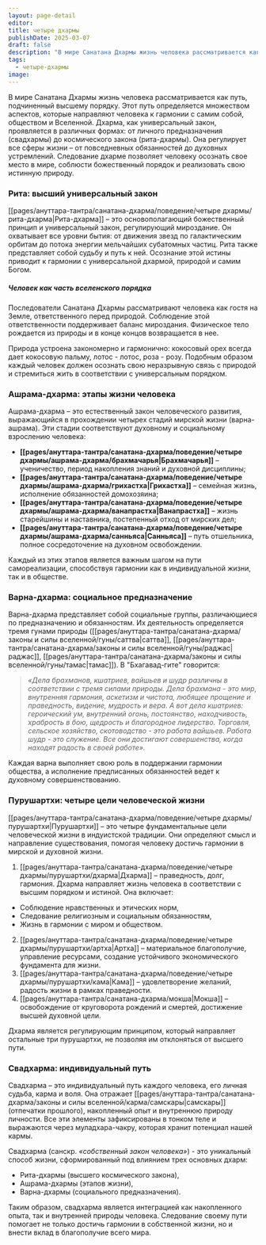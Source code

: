 ```yaml
---
layout: page-detail
editor: 
title: четыре дхармы
publishDate: 2025-03-07
draft: false
description: "В мире Санатана Дхармы жизнь человека рассматривается как путь, подчиненный высшему порядку. Этот путь определяется множеством аспектов, которые направляют человека к гармонии с самим собой, обществом и Вселенной. Дхарма, как универсальный закон, проявляется в различных формах: от личного предназначения (свадхармы) до космического закона (рита-дхармы)."
tags:
  - четыре-дхармы
image:
---
```

В мире Санатана Дхармы жизнь человека рассматривается как путь, подчиненный высшему порядку. Этот путь определяется множеством аспектов, которые направляют человека к гармонии с самим собой, обществом и Вселенной. Дхарма, как универсальный закон, проявляется в различных формах: от личного предназначения (свадхармы) до космического закона (рита-дхармы). Она регулирует все сферы жизни – от повседневных обязанностей до духовных устремлений. Следование дхарме позволяет человеку осознать свое место в мире, соблюсти божественный порядок и реализовать свою истинную природу.

### Рита: высший универсальный закон

[[pages/ануттара-тантра/санатана-дхарма/поведение/четыре дхармы/рита-дхарма|Рита-дхарма]] – это основополагающий божественный принцип и универсальный закон, регулирующий мироздание. Он охватывает все уровни бытия: от движения звезд по галактическим орбитам до потока энергии мельчайших субатомных частиц. Рита также представляет собой судьбу и путь к ней. Осознание этой истины приводит к гармонии с универсальной дхармой, природой и самим Богом.

##### Человек как часть вселенского порядка

Последователи Санатана Дхармы рассматривают человека как гостя на Земле, ответственного перед природой. Соблюдение этой ответственности поддерживает баланс мироздания. Физическое тело рождается из природы и в конце концов возвращается в нее.

Природа устроена закономерно и гармонично: кокосовый орех всегда дает кокосовую пальму, лотос - лотос, роза - розу. Подобным образом каждый человек должен осознать свою неразрывную связь с природой и стремиться жить в соответствии с универсальным порядком.

### Ашрама-дхарма: этапы жизни человека

Ашрама-дхарма – это естественный закон человеческого развития, выражающийся в прохождении четырех стадий мирской жизни (варна-ашрама). Эти стадии соответствуют духовному и социальному взрослению человека:

- **[[pages/ануттара-тантра/санатана-дхарма/поведение/четыре дхармы/ашрама-дхарма/брахмачарья|Брахмачарья]]** – ученичество, период накопления знаний и духовной дисциплины;
- **[[pages/ануттара-тантра/санатана-дхарма/поведение/четыре дхармы/ашрама-дхарма/грихастха|Грихастха]]** – семейная жизнь, исполнение обязанностей домохозяина;
- **[[pages/ануттара-тантра/санатана-дхарма/поведение/четыре дхармы/ашрама-дхарма/ванапрастха|Ванапрастха]]** – жизнь старейшины и наставника, постепенный отход от мирских дел;
- **[[pages/ануттара-тантра/санатана-дхарма/поведение/четыре дхармы/ашрама-дхарма/санньяса|Санньяса]]** – путь отшельника, полное сосредоточение на духовном освобождении.

Каждый из этих этапов является важным шагом на пути самореализации, способствуя гармонии как в индивидуальной жизни, так и в обществе.

### Варна-дхарма: социальное предназначение

Варна-дхарма представляет собой социальные группы, различающиеся по предназначению и обязанностям. Их деятельность определяется тремя гунами природы ([[pages/ануттара-тантра/санатана-дхарма/законы и силы вселенной/гуны/саттва|саттва]], [[pages/ануттара-тантра/санатана-дхарма/законы и силы вселенной/гуны/раджас|раджас]], [[pages/ануттара-тантра/санатана-дхарма/законы и силы вселенной/гуны/тамас|тамас]]). В "Бхагавад-гите" говорится:

>*«Дела брахманов, кшатриев, вайшьев и шудр различны в соответствии с тремя силами природы. Дела брахмана - это мир, внутренняя гармония, аскетизм и чистота, любящее прощение и праведность, видение, мудрость и вера. А вот дела кшатриев: героический ум, внутренний огонь, постоянство, находчивость, храбрость в бою, щедрость и благородное лидерство. Торговля, сельское хозяйство, скотоводство - это работа вайшьев. Работа шудр - это служение. Все они достигают совершенства, когда находят радость в своей работе».*

Каждая варна выполняет свою роль в поддержании гармонии общества, а исполнение предписанных обязанностей ведет к духовному совершенствованию.

### Пурушартхи: четыре цели человеческой жизни

[[pages/ануттара-тантра/санатана-дхарма/поведение/четыре дхармы/пурушартхи|Пурушартхи]] – это четыре фундаментальные цели человеческой жизни в индуистской традиции. Они определяют смысл и направление существования, помогая человеку достичь гармонии в мирской и духовной жизни.

1. [[pages/ануттара-тантра/санатана-дхарма/поведение/четыре дхармы/пурушартхи/дхарма|Дхарма]] – праведность, долг, гармония. Дхарма направляет жизнь человека в соответствии с высшим порядком и истиной. Она включает:
- Соблюдение нравственных и этических норм,
- Следование религиозным и социальным обязанностям,
- Жизнь в гармонии с миром и обществом.
2. [[pages/ануттара-тантра/санатана-дхарма/поведение/четыре дхармы/пурушартхи/артха|Артха]] – материальное благополучие, управление ресурсами, создание устойчивого экономического фундамента для жизни.
3. [[pages/ануттара-тантра/санатана-дхарма/поведение/четыре дхармы/пурушартхи/кама|Кама]] – удовлетворение желаний, радость жизни в рамках праведности.
4. [[pages/ануттара-тантра/санатана-дхарма/мокша|Мокша]] – освобождение от круговорота рождений и смертей, достижение высшей духовной цели.

Дхарма является регулирующим принципом, который направляет остальные три пурушартхи, не позволяя им отклоняться от высшего пути.
### Свадхарма: индивидуальный путь

Свадхарма – это индивидуальный путь каждого человека, его личная судьба, карма и воля. Она отражает [[pages/ануттара-тантра/санатана-дхарма/законы и силы вселенной/карма/самскары|самскары]] (отпечатки прошлого), накопленный опыт и внутреннюю природу личности. Все эти элементы зафиксированы в тонком теле и выражаются через муладхара-чакру, которая хранит потенциал нашей кармы.

Свадхарма (санскр. _«собственный закон человека»_) - это уникальный способ жизни, сформированный под влиянием трех основных дхарм:

- Рита-дхармы (высшего космического закона),
- Ашрама-дхармы (этапов жизни),
- Варна-дхармы (социального предназначения).

Таким образом, свадхарма является интеграцией как накопленного опыта, так и внутренней природы человека. Следование своему пути помогает не только достичь гармонии в собственной жизни, но и внести вклад в благополучие всего мира.